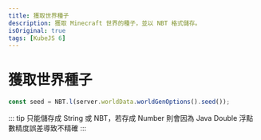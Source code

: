```yaml
---
title: 獲取世界種子
description: 獲取 Minecraft 世界的種子，並以 NBT 格式儲存。
isOriginal: true
tags: [KubeJS 6]
---
```


<!-- #region world-seed -->

# 獲取世界種子

```js
const seed = NBT.l(server.worldData.worldGenOptions().seed());
```

::: tip
只能儲存成 String 或 NBT，若存成 Number 則會因為 Java Double 浮點數精度誤差導致不精確
:::

<!-- #endregion world-seed -->
